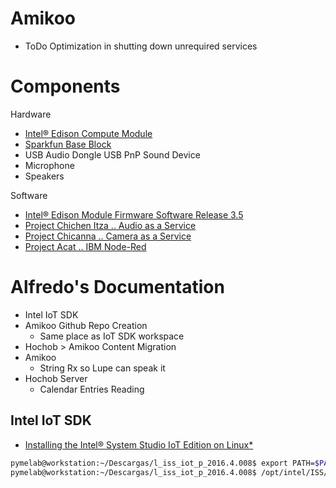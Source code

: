 # Amikoo

- ToDo Optimization in shutting down unrequired services

# Components

Hardware

- [Intel® Edison Compute Module](https://www.sparkfun.com/products/13024)
- [Sparkfun Base Block](https://www.sparkfun.com/products/13045)
- USB Audio Dongle USB PnP Sound Device
- Microphone
- Speakers

Software

- [Intel® Edison Module Firmware Software Release 3.5](https://software.intel.com/en-us/iot/hardware/edison/downloads)
- [Project Chichen Itza .. Audio as a Service](https://theiotlearninginitiative.gitbooks.io/codelabs/content/ChichenItza/documentation/ChichenItza.html)
- [Project Chicanna .. Camera as a Service](https://theiotlearninginitiative.gitbooks.io/codelabs/content/Chicanna/documentation/Chicanna.html)
- [Project Acat .. IBM Node-Red](https://theiotlearninginitiative.gitbooks.io/codelabs/content/Gods/Acat/documentation/Acat.html)

# Alfredo's Documentation

- Intel IoT SDK
- Amikoo Github Repo Creation
  - Same place as IoT SDK workspace
- Hochob > Amikoo Content Migration
- Amikoo
  - String Rx so Lupe can speak it
- Hochob Server
  - Calendar Entries Reading

## Intel IoT SDK

- [Installing the Intel® System Studio IoT Edition on Linux*](https://software.intel.com/en-us/node/705841)

```sh
pymelab@workstation:~/Descargas/l_iss_iot_p_2016.4.008$ export PATH=$PATH:/home/pymelab/Descargas/jdk1.8.0_121/bin/
pymelab@workstation:~/Descargas/l_iss_iot_p_2016.4.008$ /opt/intel/ISS/iss-iot-launcher
```

